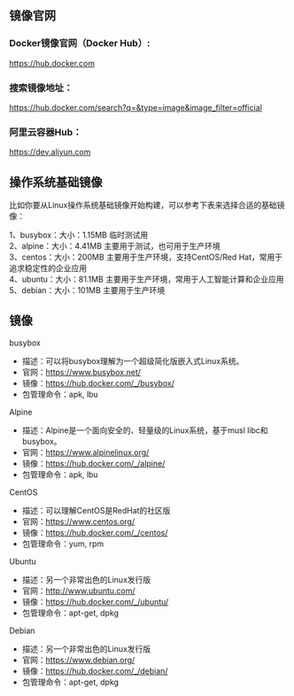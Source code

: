 ## 镜像官网
### Docker镜像官网（Docker Hub）:
https://hub.docker.com

### 搜索镜像地址：
https://hub.docker.com/search?q=&type=image&image_filter=official

### 阿里云容器Hub：
https://dev.aliyun.com


## 操作系统基础镜像        
比如你要从Linux操作系统基础镜像开始构建，可以参考下表来选择合适的基础镜像：

1、busybox：大小：1.15MB	临时测试用        
2、alpine：大小：4.41MB	主要用于测试，也可用于生产环境            
3、centos：大小：200MB	  主要用于生产环境，支持CentOS/Red Hat，常用于追求稳定性的企业应用        
4、ubuntu：大小：81.1MB	主要用于生产环境，常用于人工智能计算和企业应用       
5、debian：大小：101MB	  主要用于生产环境       

## 镜像
busybox
* 描述：可以将busybox理解为一个超级简化版嵌入式Linux系统。
* 官网：https://www.busybox.net/
* 镜像：https://hub.docker.com/_/busybox/
* 包管理命令：apk, lbu

Alpine
* 描述：Alpine是一个面向安全的、轻量级的Linux系统，基于musl libc和busybox。
* 官网：https://www.alpinelinux.org/
* 镜像：https://hub.docker.com/_/alpine/
* 包管理命令：apk, lbu

CentOS
* 描述：可以理解CentOS是RedHat的社区版
* 官网：https://www.centos.org/
* 镜像：https://hub.docker.com/_/centos/
* 包管理命令：yum, rpm

Ubuntu
* 描述：另一个非常出色的Linux发行版
* 官网：http://www.ubuntu.com/
* 镜像：https://hub.docker.com/_/ubuntu/
* 包管理命令：apt-get, dpkg

Debian
* 描述：另一个非常出色的Linux发行版
* 官网：https://www.debian.org/
* 镜像：https://hub.docker.com/_/debian/
* 包管理命令：apt-get, dpkg

